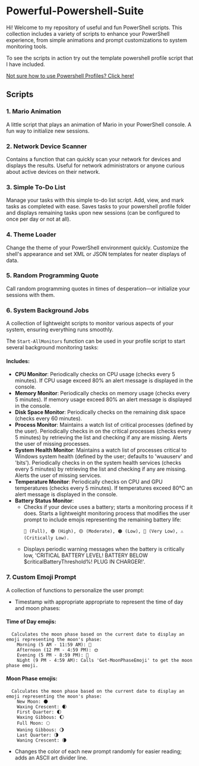 # Powerful-Powershell-Suite

Hi! Welcome to my repository of useful and fun PowerShell scripts. This collection includes a variety of scripts to enhance your PowerShell experience, from simple animations and prompt customizations to system monitoring tools.

To see the scripts in action try out the template powershell profile script that I have included.

[Not sure how to use Powershell Profiles? Click here!](https://www.techtarget.com/searchwindowsserver/tutorial/How-to-find-and-customize-your-PowerShell-profile)

## Scripts

### 1. Mario Animation
A little script that plays an animation of Mario in your PowerShell console. A fun way to initialize new sessions.

### 2. Network Device Scanner
Contains a function that can quickly scan your network for devices and displays the results. Useful for network administrators or anyone curious about active devices on their network.

### 3. Simple To-Do List
Manage your tasks with this simple to-do list script. Add, view, and mark tasks as completed with ease. Saves tasks to your powershell profile folder and displays remaining tasks upon new sessions (can be configured to once per day or not at all).

### 4. Theme Loader
Change the theme of your PowerShell environment quickly. Customize the shell's appearance and set XML or JSON templates for neater displays of data.

### 5. Random Programming Quote
Call random programming quotes in times of desperation—or initialize your sessions with them.

### 6. System Background Jobs
A collection of lightweight scripts to monitor various aspects of your system, ensuring everything runs smoothly. 

The `Start-AllMonitors` function can be used in your profile script to start several background monitoring tasks:

#### Includes:

  - **CPU Monitor**: Periodically checks on CPU usage (checks every 5 minutes). If CPU usage exceed 80% an alert message is displayed in the console.
  - **Memory Monitor**: Periodically checks on memory usage (checks every 5 minutes). If memory usage exceed 80% an alert message is displayed in the console.
  - **Disk Space Monitor**: Periodically checks on the remaining disk space (checks every 60 minutes).
  - **Process Monitor**: Maintains a watch list of critical processes (defined by the user). Periodically checks in on the critical processes (checks every 5 minutes) by retrieving the list and checking if any are missing. Alerts the user of missing processes.
  - **System Health Monitor**: Maintains a watch list of processes critical to Windows system health (defined by the user; defaults to 'wuauserv' and 'bits'). Periodically checks in on the system health services (checks every 5 minutes) by retrieving the list and checking if any are missing. Alerts the user of missing services.
  - **Temperature Monitor**: Periodically checks on CPU and GPU temperatures (checks every 5 minutes). If temperatures exceed 80°C an alert message is displayed in the console.
  - **Battery Status Monitor**:
    - Checks if your device uses a battery; starts a monitoring process if it does. Starts a lightweight monitoring process that modifies the user prompt to include emojis representing the remaining battery life:
      ```
      🔋 (Full), 🟢 (High), 🟡 (Moderate), 🟠 (Low), 🔴 (Very Low), ⚠️ (Critically Low).
      
    - Displays periodic warning messages when the battery is critically low, 'CRITICAL BATTERY LEVEL! BATTERY BELOW $criticalBatteryThreshold%! PLUG IN CHARGER!'.

### 7. Custom Emoji Prompt
A collection of functions to personalize the user prompt:
  - Timestamp with appropriate appropriate to represent the time of day and moon phases:
  #### Time of Day emojis:
      Calculates the moon phase based on the current date to display an emoji representing the moon's phase:
        Morning (5 AM - 11:59 AM): 🌅
        Afternoon (12 PM - 4:59 PM): 🌞
        Evening (5 PM - 8:59 PM): 🌇
        Night (9 PM - 4:59 AM): Calls 'Get-MoonPhaseEmoji' to get the moon phase emoji.

  #### Moon Phase emojis:
      Calculates the moon phase based on the current date to display an emoji representing the moon's phase:
        New Moon: 🌑
        Waxing Crescent: 🌒
        First Quarter: 🌓
        Waxing Gibbous: 🌔
        Full Moon: 🌕
        Waning Gibbous: 🌖
        Last Quarter: 🌗
        Waning Crescent: 🌘

  - Changes the color of each new prompt randomly for easier reading; adds an ASCII art divider line.
    
